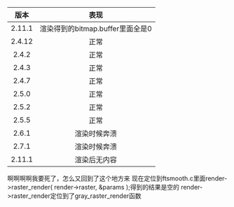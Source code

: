 版本 | 表现
:-: | :-:
2.11.1 | 渲染得到的bitmap.buffer里面全是0
2.4.12 | 正常
2.4.2 | 正常
2.4.3 | 正常
2.4.7 | 正常
2.5.0 | 正常
2.5.2 | 正常
2.5.5 | 正常
2.6.1 | 渲染时候奔溃
2.7.1 | 渲染时候奔溃
2.11.1 | 渲染后无内容

啊啊啊啊我要死了，怎么又回到了这个地方来
现在定位到ftsmooth.c里面render->raster_render( render->raster, &params );得到的结果是空的
render->raster_render定位到了gray_raster_render函数
